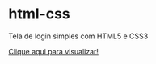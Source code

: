# html-css

 Tela de login simples com HTML5 e CSS3

 <a href="https://david-damasceno.github.io/projetos/login-simples/">Clique aqui para visualizar!</a>

